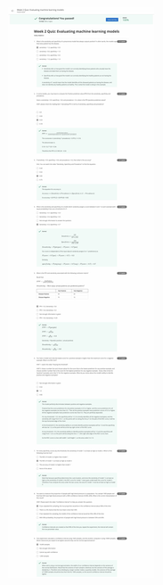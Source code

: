 ![c1w2_PracticeQuiz](/AI-for-Medicine-Specialization/Course1_AI-for-Medical-Diagnosis/c1w2_PracticeQuiz.jpg)
